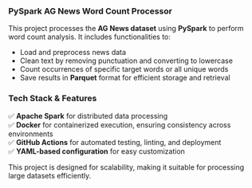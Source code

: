 
### **PySpark AG News Word Count Processor**  
This project processes the **AG News dataset** using **PySpark** to perform word count analysis. It includes functionalities to:  
- Load and preprocess news data  
- Clean text by removing punctuation and converting to lowercase  
- Count occurrences of specific target words or all unique words  
- Save results in **Parquet** format for efficient storage and retrieval  

### **Tech Stack & Features**  
✅ **Apache Spark** for distributed data processing  
✅ **Docker** for containerized execution, ensuring consistency across environments  
✅ **GitHub Actions** for automated testing, linting, and deployment  
✅ **YAML-based configuration** for easy customization  

This project is designed for scalability, making it suitable for processing large datasets efficiently. 
